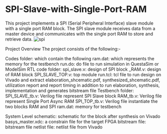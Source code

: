 # SPI-Slave-with-Single-Port-RAM
This project implements a SPI (Serial Peripheral Interface) slave module with a single port RAM block. The SPI slave module receives data from a master device and communicates with the single port RAM to store and retrieve data.
![spi](https://github.com/user-attachments/assets/177f3cca-dae0-4c03-8360-7beb8b46150d)

Project Overview
The project consists of the following:-

Codes folder: which contain the following
ram.dat: which represents the memory for the testbench
run.do: do file to run simulation in QuestaSim or ModelSim
RTL code folder:
spi_slave.v: design of SPI block
_RAM.v: design of RAM block
SPI_SLAVE_TOP.v: top module
run.tcl: tcl file to run design on Vivado and extract elaboration_shcematic.pdf, synthesized_shcematic.pdf, utilization report and report timing in addition to run elaboration, synthesis, implementation and generates bitstream file
Testbench folder:
SPI_SLAVE_tb.v: Verilog file represent SPI Slave block
RAM_tb.v: Verilog file represent Single Port Async RAM
SPI_TOP_tb.v: Verilog file instantiate the two blocks RAM and SPI
ram.dat: memory for testbench

System Level schematic: schematic for the block after synthesis on Vivado
basys_master.xdc: a constrain file for the target FPGA
bitstream file: bitstream file
netlist file: netlist file from Vivado
